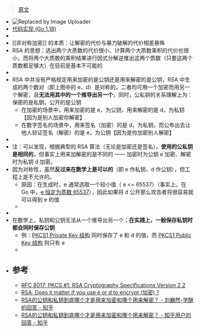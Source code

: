 > [原文](https://notes.singee.me/#/page/%E8%AF%B7%E7%AE%80%E8%BF%B0rsa%E7%AE%97%E6%B3%95%E7%9A%84%E5%8A%A0%E8%A7%A3%E5%AF%86%E6%B5%81%E7%A8%8B)

- ![Replaced by Image Uploader](https://vip2.loli.io/2022/08/08/mM8lktn7FYREx2o.png)  
- [代码实现 (Go 1.18)](https://cs.opensource.google/go/go/+/refs/tags/go1.18.5:src/crypto/rsa/rsa.go;drc=9de49ae01ad332d8cbb79a3094c3fc3d6b6931e6;l=242)  
-  
- [[非对称加密]] 的本质：让解密的代价与暴力破解的代价相差悬殊  
- RSA 的思想：选出两个大质数的代价很小、计算两个大质数乘积的代价也很小，而将两个大质数的乘积结果进行因式分解逆推出这两个质数（只要这两个质数都足够大）在目前是基本不可能的  
-  
- RSA 中并没有严格规定用来加密的是公钥还是用来解密的是公钥，RSA 中生成的两个数对（即上图中的 e、d）是对称的，二者均可用一个加密而用另一个解密，且**无法用其中的一个推导出另一个**，同时，公私钥的关系理解上为：保密的是私钥，公开的是公钥  
	- 在加密的场景中，用来加密的是 e，为公钥，用来解密的是 d，为私钥【因为是别人加密你解密】  
	- 在数字签名的场景中，用来签名（加密）的是 d，为私钥，而公布出去让他人验证签名（解密）的是 e，为公钥【因为是你加密别人解密】  
-  
- 注：可以发现，根据典型的 RSA 算法（无论是加密还是签名），**使用的公私钥是相同的**，但事实上用来加解密的是不同的 —— 加密时为公钥 e 加密、解密时为私钥 d 加密。  
- 因为对称性，虽然**反过来在数学上是可以的**（即 e 作私钥、d 作公钥），但工程上是不允许的。  
	- 原因：在生成时，e 通常选取一个较小值（ e <= 65537）（事实上，在 Go 中，[e 恒定为质数 65537](https://cs.opensource.google/go/go/+/refs/tags/go1.19:src/crypto/rsa/rsa.go;drc=e845f572ec6163fd3bad0267b5bb4f24d369bd93;l=296)），因此如果将 d 公开那么攻击者将很容易就可以得到 e 的值  
	-  
-  
- 在数学上，私钥和公钥无法从一个推导出另一个；**在实践上，一般保存私钥时都会同时保存公钥**  
	- 例：[PKCS1 Private Key 结构](https://cs.opensource.google/go/go/+/refs/tags/go1.19:src/crypto/x509/pkcs1.go;drc=4b09c8ad6fb9d30b9c3417b5364809ff0006749d;l=15) 同时保存了 e 和 d 的值，而 [PKCS1 Public Key 结构](https://cs.opensource.google/go/go/+/refs/tags/go1.19:src/crypto/x509/pkcs1.go;drc=4b09c8ad6fb9d30b9c3417b5364809ff0006749d;l=39) 则只有 e  
	-  
- ## 参考  
	- [RFC 8017: PKCS #1: RSA Cryptography Specifications Version 2.2](https://www.rfc-editor.org/rfc/rfc8017.html)  
	- [RSA: Does it matter if you use e or d to encrypt (加密) ?](https://crypto.stackexchange.com/questions/54557/rsa-does-it-matter-if-you-use-e-or-d-to-encrypt)  
	- [RSA的公钥和私钥到底哪个才是用来加密和哪个用来解密？ - 刘巍然-学酥的回答 - 知乎](https://www.zhihu.com/question/25912483/answer/31653639)  
	- [RSA的公钥和私钥到底哪个才是用来加密和哪个用来解密？ - 知乎用户的回答 - 知乎](https://www.zhihu.com/question/25912483/answer/252031361)  

